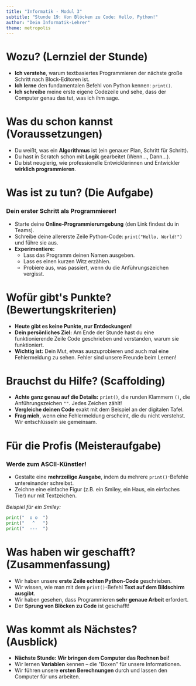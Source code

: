 ```yaml
---
title: "Informatik - Modul 3"
subtitle: "Stunde 19: Von Blöcken zu Code: Hello, Python!"
author: "Dein Informatik-Lehrer"
theme: metropolis
---
```


# Wozu? (Lernziel der Stunde)

*   **Ich verstehe**, warum textbasiertes Programmieren der nächste große Schritt nach Block-Editoren ist.
*   **Ich lerne** den fundamentalen Befehl von Python kennen: `print()`.
*   **Ich schreibe** meine erste eigene Codezeile und sehe, dass der Computer genau das tut, was ich ihm sage.

# Was du schon kannst (Voraussetzungen)

*   Du weißt, was ein **Algorithmus** ist (ein genauer Plan, Schritt für Schritt).
*   Du hast in Scratch schon mit **Logik** gearbeitet (Wenn..., Dann...).
*   Du bist neugierig, wie professionelle Entwicklerinnen und Entwickler **wirklich programmieren**.

# Was ist zu tun? (Die Aufgabe)

### Dein erster Schritt als Programmierer!

*   Starte deine **Online-Programmierumgebung** (den Link findest du in Teams).
*   Schreibe deine allererste Zeile Python-Code: `print("Hello, World!")` und führe sie aus.
*   **Experimentiere:**
    *   Lass das Programm deinen Namen ausgeben.
    *   Lass es einen kurzen Witz erzählen.
    *   Probiere aus, was passiert, wenn du die Anführungszeichen vergisst.

# Wofür gibt's Punkte? (Bewertungskriterien)

*   **Heute gibt es keine Punkte, nur Entdeckungen!**
*   **Dein persönliches Ziel:** Am Ende der Stunde hast du eine funktionierende Zeile Code geschrieben und verstanden, warum sie funktioniert.
*   **Wichtig ist:** Dein Mut, etwas auszuprobieren und auch mal eine Fehlermeldung zu sehen. Fehler sind unsere Freunde beim Lernen!

# Brauchst du Hilfe? (Scaffolding)

*   **Achte ganz genau auf die Details:** `print()`, die runden Klammern `()`, die Anführungszeichen `""`. Jedes Zeichen zählt!
*   **Vergleiche deinen Code** exakt mit dem Beispiel an der digitalen Tafel.
*   **Frag mich**, wenn eine Fehlermeldung erscheint, die du nicht verstehst. Wir entschlüsseln sie gemeinsam.

# Für die Profis (Meisteraufgabe)

### Werde zum ASCII-Künstler!

*   Gestalte eine **mehrzeilige Ausgabe**, indem du mehrere `print()`-Befehle untereinander schreibst.
*   Zeichne eine einfache Figur (z.B. ein Smiley, ein Haus, ein einfaches Tier) nur mit Textzeichen.

*Beispiel für ein Smiley:*
```python
print("  o o  ")
print("   ^   ")
print("  ---  ")
```

# Was haben wir geschafft? (Zusammenfassung)

*   Wir haben unsere **erste Zeile echten Python-Code** geschrieben.
*   Wir wissen, wie man mit dem `print()`-Befehl **Text auf dem Bildschirm ausgibt**.
*   Wir haben gesehen, dass Programmieren **sehr genaue Arbeit** erfordert.
*   Der **Sprung von Blöcken zu Code** ist geschafft!

# Was kommt als Nächstes? (Ausblick)

*   **Nächste Stunde: Wir bringen dem Computer das Rechnen bei!**
*   Wir lernen **Variablen** kennen – die "Boxen" für unsere Informationen.
*   Wir führen unsere **ersten Berechnungen** durch und lassen den Computer für uns arbeiten.

